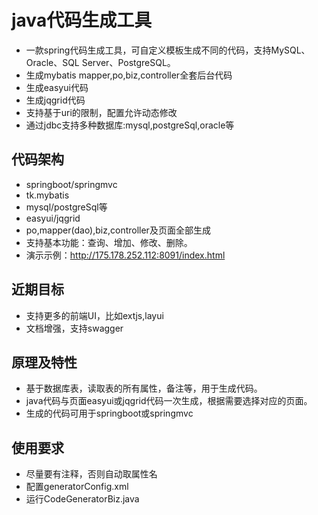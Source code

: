 # java代码生成工具
* 一款spring代码生成工具，可自定义模板生成不同的代码，支持MySQL、Oracle、SQL Server、PostgreSQL。
* 生成mybatis mapper,po,biz,controller全套后台代码
* 生成easyui代码
* 生成jqgrid代码
* 支持基于uri的限制，配置允许动态修改
* 通过jdbc支持多种数据库:mysql,postgreSql,oracle等

## 代码架构
* springboot/springmvc
* tk.mybatis
* mysql/postgreSql等
* easyui/jqgrid
* po,mapper(dao),biz,controller及页面全部生成
* 支持基本功能：查询、增加、修改、删除。
* 演示示例：http://175.178.252.112:8091/index.html

## 近期目标
* 支持更多的前端UI，比如extjs,layui
* 文档增强，支持swagger

## 原理及特性
* 基于数据库表，读取表的所有属性，备注等，用于生成代码。
* java代码与页面easyui或jqgrid代码一次生成，根据需要选择对应的页面。
* 生成的代码可用于springboot或springmvc

## 使用要求
* 尽量要有注释，否则自动取属性名
* 配置generatorConfig.xml
* 运行CodeGeneratorBiz.java